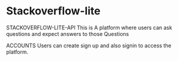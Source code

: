 # Stackoverflow-lite
STACKOVERFLOW-LITE-API
This is A platform where users can ask questions and expect answers to those Questions

ACCOUNTS
Users can create sign up and also signin to access the platform.



